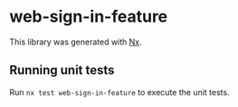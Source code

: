 # web-sign-in-feature

This library was generated with [Nx](https://nx.dev).

## Running unit tests

Run `nx test web-sign-in-feature` to execute the unit tests.
